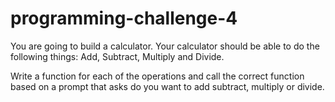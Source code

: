 # programming-challenge-4
You are going to build a calculator. Your calculator should be able to do the following things:
Add, Subtract, Multiply and Divide.

Write a function for each of the operations and call the correct function based on a prompt that asks do you want to add subtract, multiply or divide.

